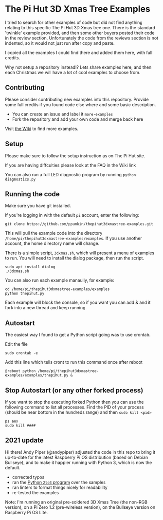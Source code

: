 # The Pi Hut 3D Xmas Tree Examples

I tried to search for other examples of code but did not find anything relating to this specific The Pi Hut 3D Xmas tree one.
There is the standard 'twinkle' example provided, and then some other buyers posted their code in the review section. Unfortunately
the code from the reviews section is not indented, so it would not just run after copy and paste.

I copied all the examples I could find there and added them here, with full credits.

Why not setup a repository instead!? Lets share examples here, and then each Christmas we will have a lot of cool examples to choose from.

## Contributing

Please consider contributing new examples into this repository. Provide some full credits if you found code else where and some basic description.

- You can create an issue and label it `more-examples`
- Fork the repository and add your own code and merge back here

Visit [the Wiki](https://github.com/ppumkin/thepihut3dxmastree-examples/wiki) to find more examples.

## Setup

Please make sure to follow the setup instruction as on The Pi Hut site.

If you are having diffculties please look at the FAQ in the Wiki link

You can also run a full LED diagnostic program by running ```python diagnostics.py```

## Running the code

Make sure you have git installed.

If you're logging in with the default `pi` account, enter the following:

```shell
git clone https://github.com/ppumkin/thepihut3dxmastree-examples.git
```

This will pull the example code into the directory `/home/pi/thepihut3dxmastree-examples/examples`. If you use another account, the home directory name will change.

There is a simple script, `3dxmas.sh`, which will present a menu of examples to run. You will need to install the dialog package, then run the script.

```shell
sudo apt install dialog
./3dxmas.sh
```

You can also run each example manaully, for example:

```shell
cd /home/pi/thepihut3dxmastree-examples/examples
python thepihut.py
```

Each example will block the console, so if you want you can add & and it fork into a new thread and keep running.

## Autostart

The easiest way I found to get a Python script going was to use  crontab.

Edit the file

`sudo crontab -e`

Add this line which tells cront to run this command once after reboot

`@reboot python /home/pi/thepihut3dxmastree-examples/examples/thepihut.py &`

## Stop Autostart (or any other forked process)

If you want to stop the executing forked Python then you can use the following command to list all processes. Find the PID of your process (should be near bottom in the hundreds range) and then `sudo kill <pid>`

```shell
ps aux
sudo kill ####
```

## 2021 update

Hi there! Andy Piper (@andypiper) adjusted the code in this repo to bring it up-to-date for the latest Raspberry Pi OS distribution (based on Debian Bullseye), and to make it happier running with Python 3, which is now the default.

- corrected typos
- ran the [Python `2to3` program](https://docs.python.org/3/library/2to3.html) over the samples
- ran linters to format things nicely for readability
- re-tested the examples

Note: I'm running an original pre-soldered 3D Xmas Tree (the non-RGB version), on a Pi Zero 1.2 (pre-wireless version), on the Bullseye version on Raspberry Pi OS Lite.
